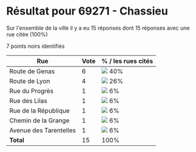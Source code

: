 # Résultat pour 69271 - Chassieu

Sur l'ensemble de la ville il y a eu 15 réponses dont 15 réponses avec une rue citée (100%)

7 points noirs identifiés

| Rue | Vote | % / les rues cités|
|-----|------|-------------------|
| Route de Genas | 6 | <img src="../../img/bar_40.gif" />&nbsp;40%|
| Route de Lyon | 4 | <img src="../../img/bar_26.gif" />&nbsp;26%|
| Rue du Progrès | 1 | <img src="../../img/bar_6.gif" />&nbsp;6%|
| Rue des Lilas | 1 | <img src="../../img/bar_6.gif" />&nbsp;6%|
| Rue de la République | 1 | <img src="../../img/bar_6.gif" />&nbsp;6%|
| Chemin de la Grange | 1 | <img src="../../img/bar_6.gif" />&nbsp;6%|
| Avenue des Tarentelles | 1 | <img src="../../img/bar_6.gif" />&nbsp;6%|
| **Total** | 15 | 100%|
